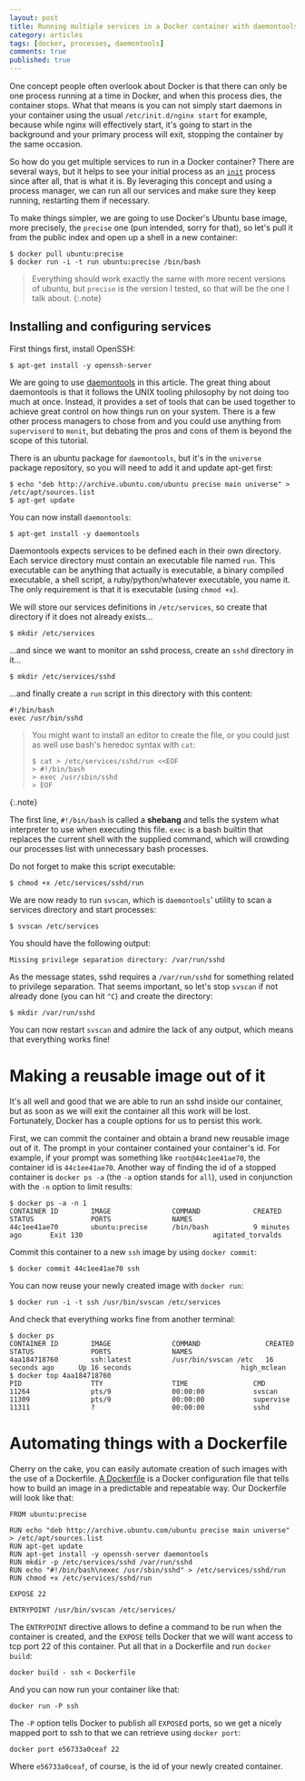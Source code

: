 ```yaml
---
layout: post
title: Running multiple services in a Docker container with daemontools
category: articles
tags: [docker, processes, daemontools]
comments: true
published: true
---
```


One concept people often overlook about Docker is that there can only be one process running at a time in Docker, and when this process dies, the container stops. What that means is you can not simply start daemons in your container using the usual `/etc/init.d/nginx start` for example, because while nginx will effectively start, it's going to start in the background and your primary process will exit, stopping the container by the same occasion.

So how do you get multiple services to run in a Docker container? There are several ways, but it helps to see your initial process as an [`init`](http://en.wikipedia.org/wiki/Init) process since after all, that is what it is. By leveraging this concept and using a process manager, we can run all our services and make sure they keep running, restarting them if necessary.

To make things simpler, we are going to use Docker's Ubuntu base image, more precisely, the `precise` one (pun intended, sorry for that), so let's pull it from the public index and open up a shell in a new container:

    $ docker pull ubuntu:precise
    $ docker run -i -t run ubuntu:precise /bin/bash


> Everything should work exactly the same with more recent versions of ubuntu, but `precise` is the version I tested, so that will be the one I talk about.
{:.note}

## Installing and configuring services

First things first, install OpenSSH:

    $ apt-get install -y openssh-server

We are going to use [daemontools](http://cr.yp.to/daemontools.html) in this article. The great thing about daemontools is that it follows the UNIX tooling philosophy by not doing too much at once. Instead, it provides a set of tools that can be used together to achieve great control on how things run on your system. There is a few other process managers to chose from and you could use anything from `supervisord` to `monit`, but debating the pros and cons of them is beyond the scope of this tutorial.

There is an ubuntu package for `daemontools`, but it's in the `universe` package repository, so you will need to add it and update apt-get first:

    $ echo "deb http://archive.ubuntu.com/ubuntu precise main universe" > /etc/apt/sources.list
    $ apt-get update

You can now install `daemontools`:

    $ apt-get install -y daemontools

Daemontools expects services to be defined each in their own directory. Each service directory must contain an executable file named `run`. This executable can be anything that actually is executable, a binary compiled executable, a shell script, a ruby/python/whatever executable, you name it. The only requirement is that it is executable (using `chmod +x`).

We will store our services definitions in `/etc/services`, so create that directory if it does not already exists...

    $ mkdir /etc/services

...and since we want to monitor an sshd process, create an `sshd` directory in it...

    $ mkdir /etc/services/sshd

...and finally create a `run` script in this directory with this content:

    #!/bin/bash
    exec /usr/bin/sshd

> You might want to install an editor to create the file, or you could just as well use bash's heredoc syntax with `cat`:
>
>     $ cat > /etc/services/sshd/run <<EOF
>     > #!/bin/bash
>     > exec /usr/sbin/sshd
>     > EOF
{:.note}

The first line, `#!/bin/bash` is called a __shebang__ and tells the system what interpreter to use when executing this file. `exec` is a bash builtin that replaces the current shell with the supplied command, which will crowding our processes list with unnecessary bash processes.

Do not forget to make this script executable:

    $ chmod +x /etc/services/sshd/run

We are now ready to run `svscan`, which is `daemontools`' utility to scan a services directory and start processes:

    $ svscan /etc/services

You should have the following output:

    Missing privilege separation directory: /var/run/sshd

As the message states, sshd requires a `/var/run/sshd` for something related to privilege separation. That seems important, so let's stop `svscan` if not already done (you can hit `^C`) and create the directory:

    $ mkdir /var/run/sshd

You can now restart `svscan` and admire the lack of any output, which means that everything works fine!

# Making a reusable image out of it

It's all well and good that we are able to run an sshd inside our container, but as soon as we will exit the container all this work will be lost. Fortunately, Docker has a couple options for us to persist this work.

First, we can commit the container and obtain a brand new reusable image out of it. The prompt in your container contained your container's id. For example, if your prompt was something like `root@44c1ee41ae70`, the container id is `44c1ee41ae70`. Another way of finding the id of a stopped container is `docker ps -a` (the `-a` option stands for `all`), used in conjunction with the `-n` option to limit results:

    $ docker ps -a -n 1
    CONTAINER ID        IMAGE               COMMAND             CREATED             STATUS              PORTS               NAMES
    44c1ee41ae70        ubuntu:precise      /bin/bash           9 minutes ago       Exit 130                                agitated_torvalds

Commit this container to a new `ssh` image by using `docker commit`:

    $ docker commit 44c1ee41ae70 ssh

You can now reuse your newly created image with `docker run`:

    $ docker run -i -t ssh /usr/bin/svscan /etc/services

And check that everything works fine from another terminal:

    $ docker ps
    CONTAINER ID        IMAGE               COMMAND                CREATED             STATUS              PORTS               NAMES
    4aa184718760        ssh:latest          /usr/bin/svscan /etc   16 seconds ago      Up 16 seconds                           high_mclean
    $ docker top 4aa184718760
    PID                 TTY                 TIME                CMD
    11264               pts/9               00:00:00            svscan
    11309               pts/9               00:00:00            supervise
    11311               ?                   00:00:00            sshd

# Automating things with a Dockerfile

Cherry on the cake, you can easily automate creation of such images with the use of a Dockerfile. [A Dockerfile](http://docs.docker.io/en/latest/use/builder/) is a Docker configuration file that tells how to build an image in a predictable and repeatable way. Our Dockerfile will look like that:

    FROM ubuntu:precise

    RUN echo "deb http://archive.ubuntu.com/ubuntu precise main universe" > /etc/apt/sources.list
    RUN apt-get update
    RUN apt-get install -y openssh-server daemontools
    RUN mkdir -p /etc/services/sshd /var/run/sshd
    RUN echo "#!/bin/bash\nexec /usr/sbin/sshd" > /etc/services/sshd/run
    RUN chmod +x /etc/services/sshd/run

    EXPOSE 22

    ENTRYPOINT /usr/bin/svscan /etc/services/

The `ENTRYPOINT` directive allows to define a command to be run when the container is created, and the `EXPOSE` tells Docker that we will want access to tcp port 22 of this container. Put all that in a Dockerfile and run `docker build`:

    docker build - ssh < Dockerfile

And you can now run your container like that:

    docker run -P ssh

The `-P` option tells Docker to publish all `EXPOSE`d ports, so we get a nicely mapped port to ssh to that we can retrieve using `docker port`:

    docker port e56733a0ceaf 22

Where `e56733a0ceaf`, of course, is the id of your newly created container.